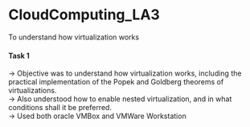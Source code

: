 # CloudComputing_LA3

To understand how virtualization works

#### Task 1 

-> Objective was to understand how virtualization works, including the practical implementation of the Popek and Goldberg theorems of virtualizations.</br>
-> Also understood how to enable nested virtualization, and in what conditions shall it be preferred.</br>
-> Used both oracle VMBox and VMWare Workstation 
